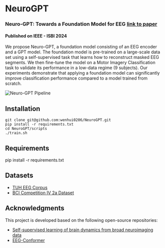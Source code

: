 # NeuroGPT
### Neuro-GPT: Towards a Foundation Model for EEG  [link to paper](https://arxiv.org/abs/2311.03764)

#### Published on IEEE - ISBI 2024

We propose Neuro-GPT, a foundation model consisting of an EEG encoder and a GPT model. The foundation model is pre-trained on a large-scale data set using a self-supervised task that learns how to reconstruct masked EEG segments. We then fine-tune the model on a Motor Imagery Classification task to validate its performance in a low-data regime (9 subjects). Our experiments demonstrate that applying a foundation model can significantly improve classification performance compared to a model trained from scratch.
<!-- 
<picture>
<source> -->
![Neuro-GPT Pipeline](./figures/pipeline.png)
<!-- </picture> -->
## Installation
```console
git clone git@github.com:wenhui0206/NeuroGPT.git
pip install -r requirements.txt
cd NeuroGPT/scripts
./train.sh
```

## Requirements
pip install -r requirements.txt

## Datasets
- [TUH EEG Corpus](https://isip.piconepress.com/projects/tuh_eeg/html/downloads.shtml#c_tueg)
- [BCI Competition IV 2a Dataset](https://www.bbci.de/competition/iv/#datasets)

## Acknowledgments
This project is developed based on the following open-source repositories:
- [Self-supervised learning of brain dynamics from broad neuroimaging data](https://github.com/athms/learning-from-brains)
- [EEG-Conformer](https://github.com/eeyhsong/EEG-Conformer)
